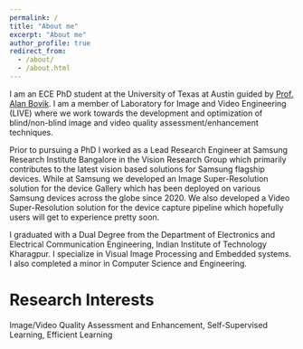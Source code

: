 ```yaml
---
permalink: /
title: "About me"
excerpt: "About me"
author_profile: true
redirect_from: 
  - /about/
  - /about.html
---
```

I am an ECE PhD student at the University of Texas at Austin guided by [Prof. Alan Bovik](https://www.ece.utexas.edu/people/faculty/alan-bovik).
I am a member of Laboratory for Image and Video Engineering (LIVE) where we work towards the development and optimization of blind/non-blind image and video quality assessment/enhancement techniques. 

Prior to pursuing a PhD I worked as a Lead Research Engineer at Samsung Research Institute Bangalore in the Vision Research Group which primarily contributes to the latest vision based solutions for Samsung flagship devices. While at Samsung we developed an Image Super-Resolution solution for the device Gallery which has been deployed on various Samsung devices across the globe since 2020. We also developed a Video Super-Resolution solution for the device capture pipeline which hopefully users will get to experience pretty soon.

I graduated with a Dual Degree from the Department of Electronics and Electrical Communication Engineering, Indian Institute of Technology Kharagpur. I specialize in Visual Image Processing and Embedded systems. I also completed a minor in Computer Science and Engineering. 


Research Interests
==================
Image/Video Quality Assessment and Enhancement, Self-Supervised Learning, Efficient Learning
